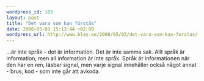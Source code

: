 ```yaml
--- 
wordpress_id: 102 
layout: post
title: "Det vara som kan förstås" 
date: 2008-05-03 15:13:44 +02:00 
wordpress_url: http://www.blay.se/2008/05/03/det-vara-som-kan-forstas/ 
---
```


...är inte språk - det är information. Det är inte samma sak. Allt språk är information, men all information är inte språk. Språk är informationen när den har en ren, läsbar signal, men varje signal innehåller också något annat - brus, kod - som inte går att avkoda. [](about:blank) 